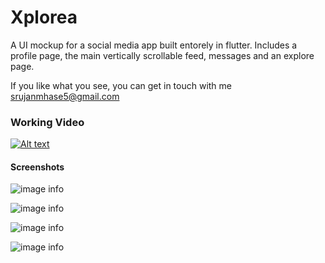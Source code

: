 # Xplorea
A UI mockup for a social media app built entorely in flutter. Includes a profile page, the main vertically scrollable feed, messages and an explore page. 

If you like what you see, you can get in touch with me srujanmhase5@gmail.com

### Working Video
[![Alt text](https://img.youtube.com/vi/6JT8u3Ge19c/0.jpg)](https://www.youtube.com/watch?v=6JT8u3Ge19c)

#### Screenshots

![image info](screenshots/one.jpg)

![image info](screenshots/two.jpg)

![image info](screenshots/three.jpg)

![image info](screenshots/four.jpg)